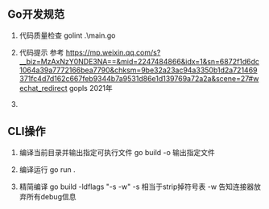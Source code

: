 ## Go开发规范
1. 代码质量检查
 golint .\main.go

2. 代码提示
参考 https://mp.weixin.qq.com/s?__biz=MzAxNzY0NDE3NA==&mid=2247484866&idx=1&sn=6872f1d6dc1064a39a7772166bea7790&chksm=9be32a23ac94a3350b1d2a721469371fc4d7d162c667feb9344b7a9531d86e1d139769a72a2a&scene=27#wechat_redirect
gopls  2021年

3. 
## CLI操作
1. 编译当前目录并输出指定可执行文件
go build -o 输出指定文件

2. 编译运行
go run .

3. 精简编译
go build -ldflags "-s -w"
-s 相当于strip掉符号表
-w 告知连接器放弃所有debug信息

